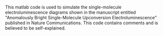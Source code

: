 This matlab code is used to simulate the single-molecule electroluminescence diagrams shown in the manuscript entitled "Anomalously Bright Single-Molecule Upconversion Electroluminescence" published in Nature Communications.
This code contains comments and is believed to be self-explained.
